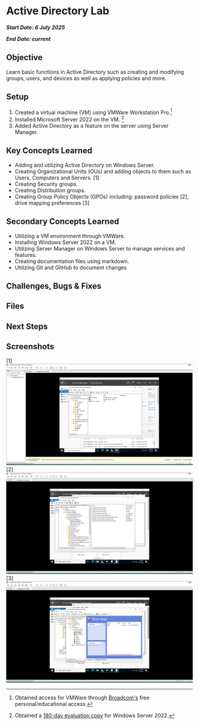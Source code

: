 # Active Directory Lab

___Start Date: 6 July 2025___

___End Date: current___

## Objective

Learn basic functions in Active Directory such as creating and modifying groups, users, and devices as well as applying policies and more.

## Setup

1. Created a virtual machine (VM) using VMWare Workstation Pro.[^1]
2. Installed Microsoft Server 2022 on the VM. [^2]
3. Added Active Directory as a feature on the server using Server Manager.

## Key Concepts Learned

- Adding and utilizing Active Directory on Windows Server.
- Creating Organizational Units (OUs) and adding objects to them such as Users, Computers and Servers. [1]
- Creating Security groups.
- Creating Distribution groups.
- Creating Group Policy Objects (GPOs) including: password policies [2], drive mapping preferences [3]

## Secondary Concepts Learned

- Utilizing a VM environment through VMWare.
- Installing Windows Server 2022 on a VM.
- Utilizing Server Manager on Windows Server to manage services and features.
- Creating documentation files using markdown.
- Utilizing Git and GitHub to document changes

## Challenges, Bugs & Fixes

## Files

## Next Steps

## Screenshots

[1] ![Created OUs, Groups & Users](./screenshots/AD_OUs_groups_users.png)
[2] ![Created a password policy GPO](./screenshots/AD_GPOs_password_policy.png)
[3] ![Created a drive mapping preference GPO](./screenshots/AD_GPOs_drive_mapping.png)

[^1]: Obtained access for VMWare through [Broadcom's][broadcom] free personal/educational access.
[^2]: Obtained a [180-day evaluation copy][microsoft-server] for Windows Server 2022.

[broadcom]: https://knowledge.broadcom.com/external/article?articleNumber=368667
[microsoft-server]: https://www.microsoft.com/en-us/evalcenter/evaluate-windows-server-2022